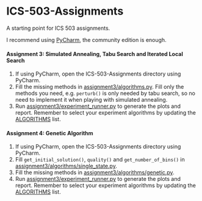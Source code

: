 # ICS-503-Assignments
A starting point for ICS 503 assignments. 

I recommend using [PyCharm](https://www.jetbrains.com/pycharm/download), the community edition is enough. 

#### Assignment 3: Simulated Annealing, Tabu Search and Iterated Local Search
1. If using PyCharm, open the ICS-503-Assignments directory using PyCharm.
2. Fill the missing methods in [assignment3/algorithms.py](https://github.com/Raed-Mughaus/ICS-503-Assignments/blob/main/assignment3/algorithms.py). Fill only the methods you need, e.g. `perturb()` is only needed by tabu search, so no need to implement it when playing with simulated annealing.
3. Run [assignment3/experiment_runner.py](https://github.com/Raed-Mughaus/ICS-503-Assignments/blob/main/assignment3/experiment_runner.py) to generate the plots and report. Remember to select your experiment algorithms by updating the [ALGORITHMS](https://github.com/Raed-Mughaus/ICS-503-Assignments/blob/main/assignment3/experiment_runner.py#L12) list.

#### Assignment 4: Genetic Algorithm
1. If using PyCharm, open the ICS-503-Assignments directory using PyCharm.
2. Fill `get_initial_solution()`, `quality()` and `get_number_of_bins()` in [assignment3/algorithms/single_state.py](https://github.com/Raed-Mughaus/ICS-503-Assignments/blob/main/assignment3/algorithms/single_state.py). 
3. Fill the missing methods in [assignment3/algorithms/genetic.py](https://github.com/Raed-Mughaus/ICS-503-Assignments/blob/main/assignment3/algorithms/genetic.py). 
4. Run [assignment3/experiment_runner.py](https://github.com/Raed-Mughaus/ICS-503-Assignments/blob/main/assignment3/experiment_runner.py) to generate the plots and report. Remember to select your experiment algorithms by updating the [ALGORITHMS](https://github.com/Raed-Mughaus/ICS-503-Assignments/blob/main/assignment3/experiment_runner.py#L12) list.
